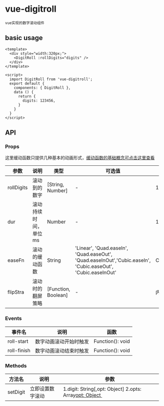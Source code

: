 # vue-digitroll
`
vue实现的数字滚动组件
`


## basic usage
```
<template>
  <div style="width:320px;">
    <DigitRoll :rollDigits="digits" />
  </div>
</template>

<script>
  import DigitRoll from 'vue-digitroll';
  export default {
    components: { DigitRoll },
    data () {
      return {
        digits: 123456,
      }
    }
  }
</script>
```

## API

### Props
这里缓动函数只提供几种基本的动画形式，[缓动函数的基础概念可点击这里查看](https://developers.google.com/web/fundamentals/design-and-ux/animations/the-basics-of-easing?hl=zh-cn)

| 参数 | 说明 | 类型 | 可选值 | 默认值 |
| --- | --- | --- | --- | --- |
| rollDigits  | 滚动到的数字 | [String, Number]  | - | 1000 |
| dur | 滚动持续时间，单位ms | Number | - | 1000 |
| easeFn | 滚动的缓动函数 | String | 'Linear', 'Quad.easeIn', 'Quad.easeOut', 'Quad.easeInOut','Cubic.easeIn', 'Cubic.easeOut', 'Cubic.easeInOut' | Cubic.easeInOut |
| flipStra | 滚动时的翻屏策略 | [Function, Boolean] | - | 内部默认策略 | 


### Events

| 事件名 | 说明 | 函数 |
| --- | --- | --- |
| roll-start | 数字动画滚动开始时触发 | Function(): void |
| roll-finish | 数字动画滚动结束时触发 | Function(): void |

### Methods

| 方法名 | 说明 | 参数 |
| --- | --- | --- |
| setDigit | 立即设置数字滚动 | 1.digit: String[,opt: Object] 2.opts: Array<opt: Object > |
